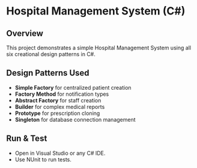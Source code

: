 # Hospital Management System (C#)

## Overview
This project demonstrates a simple Hospital Management System using all six creational design patterns in C#.

## Design Patterns Used
- **Simple Factory** for centralized patient creation
- **Factory Method** for notification types
- **Abstract Factory** for staff creation
- **Builder** for complex medical reports
- **Prototype** for prescription cloning
- **Singleton** for database connection management

## Run & Test
- Open in Visual Studio or any C# IDE.
- Use NUnit to run tests.